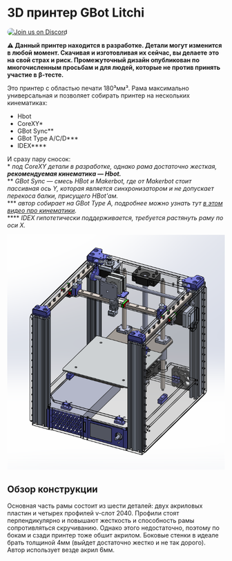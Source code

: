 # 3D принтер GBot Litchi

<a href="https://discord.gg/KYU2nGtZ2r" style="height: 40px !important;"><img src="https://discordapp.com/api/guilds/877551542272684082/widget.png?style=banner2" alt="Join us on Discord" style="height: 60px !important;width: 270px !important;border-radius: 19px !important;" ></a>

**⚠ Данный принтер находится в разработке. Детали могут изменится в любой момент. Скачивая и изготовливая их сейчас, вы делаете это на свой страх и риск. Промежуточный дизайн опубликован по многочисленным просьбам и для людей, которые не против принять участие в β-тесте.**

Это принтер с областью печати 180³мм³. Рама максимально универсальная и позволяет собирать принтер на нескольких кинематиках:
  * Hbot
  * CoreXY\*
  * GBot Sync\*\*
  * GBot Type A/C/D\*\*\*
  * IDEX\*\*\*\*

И сразу пару сносок:  
\* *под CoreXY детали в разработке, однако рама достаточно жесткая, **рекомендуемая кинематика — Hbot.***  
\*\* *GBot Sync — смесь HBot и Makerbot, где от Makerbot стоит пассивная ось Y, которая является синхронизатором и не допускает перекоса балки, присущего HBot'ам.*  
\*\*\* *автор собирает на GBot Type A, подробнее можно узнать тут [в этом видео про кинематики].*  
\*\*\*\* *IDEX гипотетически поддерживается, требуется растянуть раму по оси X.*  

![Внешний вид принтер](./pics/GBot-Litchi-150222.png)

## Обзор конструкции
Основная часть рамы состоит из шести деталей: двух акриловых пластин и четырех профилей v-слот 2040. Профили стоят перпендикулярно и повышают жесткость и способность рамы сопротивляться скручиванию. Однако этого недостаточно, поэтому по бокам и сзади принтер тоже обшит акрилом. Боковые стенки в идеале брать толщиной 4мм (выйдет достаточно жестко и не так дорого). Автор использует везде акрил 6мм.



[в этом видео про кинематики]: https://youtu.be/pnqFbjBa5Ig
